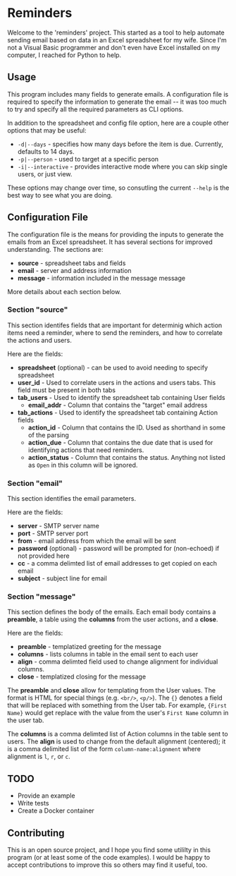 # Reminders

Welcome to the 'reminders' project. This started as a tool to help automate sending email based on data in an Excel spreadsheet for my wife. Since I'm not a Visual Basic programmer and don't even have Excel installed on my computer, I reached for Python to help.

## Usage

This program includes many fields to generate emails. A configuration file is required to specify the information to generate the email -- it was too much to try and specify all the required parameters as CLI options.

In addition to the spreadsheet and config file option, here are a couple other options that may be useful:
* `-d|--days` - specifies how many days before the item is due. Currently, defaults to 14 days.
* `-p|--person` - used to target at a specific person
* `-i|--interactive` - provides interactive mode where you can skip single users, or just view.

These options may change over time, so consutling the current `--help` is the best way to see what you are doing.

## Configuration File

The configuration file is the means for providing the inputs to generate the emails from an Excel spreadsheet. It has several sections for improved understanding. The sections are:
* **source** - spreadsheet tabs and fields
* **email** - server and address information
* **message** - information included in the message message

More details about each section below.

### Section "source"

This section identifes fields that are important for determinig which action items need a reminder, where to send the reminders, and how to correlate the actions and users. 

Here are the fields:
* **spreadsheet** (optional) - can be used to avoid needing to specify spreadsheet
* **user_id** - Used to correlate users in the actions and users tabs. This field must be present in both tabs
* **tab_users** - Used to identify the spreadsheet tab containing User fields
    * **email_addr** - Column that contains the "target" email address
* **tab_actions** - Used to identify the spreadsheet tab containing Action fields
    * **action_id** - Column that contains the ID. Used as shorthand in some of the parsing
    * **action_due** - Column that contains the due date that is used for identifying actions that need reminders.
    * **action_status** - Column that contains the status. Anything not listed as `Open` in this column will be ignored.


### Section "email"

This section identifies the email parameters.

Here are the fields:
* **server** - SMTP server name
* **port** - SMTP server port
* **from** - email address from which the email will be sent
* **password** (optional) - password will be prompted for (non-echoed) if not provided here
* **cc** - a comma delimted list of email addresses to get copied on each email
* **subject** - subject line for email

### Section "message"

This section defines the body of the emails. Each email body contains a **preamble**, a table using the **columns** from the user actions, and a **close**.

Here are the fields:
* **preamble** - templatized greeting for the message
* **columns** - lists columns in table in the email sent to each user
* **align** - comma delimted field used to change alignment for individual columns.
* **close** - templatized closing for the message

The **preamble** and **close** allow for templating from the User values. The format is HTML for special things (e.g. `<br/>`, `<p/>`). The `{}` denotes a field that will be replaced with something from the User tab. For example, `{First Name}` would get replace with the value from the user's `First Name` column in the user tab.

The **columns** is a comma delimted list of Action columns in the table sent to users. The **align** is used to change from the default alignment (centered); it is a comma delimited list of the form `column-name:alignment` where alignment is `l`, `r`, or `c`.

## TODO
* Provide an example
* Write tests
* Create a Docker container

## Contributing

This is an open source project, and I hope you find some utililty in this program (or at least some of the code examples). I would be happy to accept contributions to improve this so others may find it useful, too.
